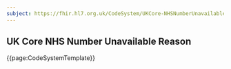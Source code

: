 ```yaml
---
subject: https://fhir.hl7.org.uk/CodeSystem/UKCore-NHSNumberUnavailableReason
---
```

## UK Core NHS Number Unavailable Reason

{{page:CodeSystemTemplate}}